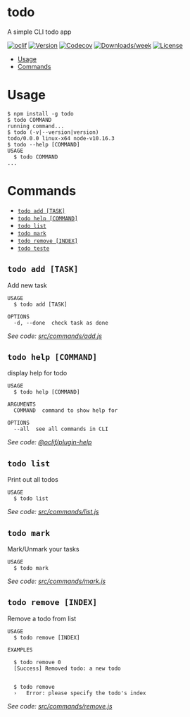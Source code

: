 todo
====

A simple  CLI todo app

[![oclif](https://img.shields.io/badge/cli-oclif-brightgreen.svg)](https://oclif.io)
[![Version](https://img.shields.io/npm/v/todo.svg)](https://npmjs.org/package/todo)
[![Codecov](https://codecov.io/gh/daltonjorge/todo/branch/master/graph/badge.svg)](https://codecov.io/gh/daltonjorge/todo)
[![Downloads/week](https://img.shields.io/npm/dw/todo.svg)](https://npmjs.org/package/todo)
[![License](https://img.shields.io/npm/l/todo.svg)](https://github.com/daltonjorge/todo/blob/master/package.json)

<!-- toc -->
* [Usage](#usage)
* [Commands](#commands)
<!-- tocstop -->
# Usage
<!-- usage -->
```sh-session
$ npm install -g todo
$ todo COMMAND
running command...
$ todo (-v|--version|version)
todo/0.0.0 linux-x64 node-v10.16.3
$ todo --help [COMMAND]
USAGE
  $ todo COMMAND
...
```
<!-- usagestop -->
# Commands
<!-- commands -->
* [`todo add [TASK]`](#todo-add-task)
* [`todo help [COMMAND]`](#todo-help-command)
* [`todo list`](#todo-list)
* [`todo mark`](#todo-mark)
* [`todo remove [INDEX]`](#todo-remove-index)
* [`todo teste`](#todo-teste)

## `todo add [TASK]`

Add new task

```
USAGE
  $ todo add [TASK]

OPTIONS
  -d, --done  check task as done
```

_See code: [src/commands/add.js](https://github.com/daltonjorge/todo/blob/v0.0.0/src/commands/add.js)_

## `todo help [COMMAND]`

display help for todo

```
USAGE
  $ todo help [COMMAND]

ARGUMENTS
  COMMAND  command to show help for

OPTIONS
  --all  see all commands in CLI
```

_See code: [@oclif/plugin-help](https://github.com/oclif/plugin-help/blob/v2.2.1/src/commands/help.ts)_

## `todo list`

Print out all todos

```
USAGE
  $ todo list
```

_See code: [src/commands/list.js](https://github.com/daltonjorge/todo/blob/v0.0.0/src/commands/list.js)_

## `todo mark`

Mark/Unmark your tasks

```
USAGE
  $ todo mark
```

_See code: [src/commands/mark.js](https://github.com/daltonjorge/todo/blob/v0.0.0/src/commands/mark.js)_

## `todo remove [INDEX]`

Remove a todo from list

```
USAGE
  $ todo remove [INDEX]

EXAMPLES

  $ todo remove 0
  [Success] Removed todo: a new todo


  $ todo remove
  ›   Error: please specify the todo's index
```

_See code: [src/commands/remove.js](https://github.com/daltonjorge/todo/blob/v0.0.0/src/commands/remove.js)_
<!-- commandsstop -->
